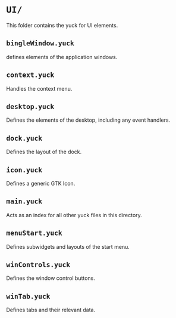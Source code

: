 # `UI/`
This folder contains the yuck for UI elements.

## `bingleWindow.yuck`
defines elements of the application windows.

## `context.yuck`
Handles the context menu.

## `desktop.yuck`
Defines the elements of the desktop, including any event handlers.

## `dock.yuck`
Defines the layout of the dock.

## `icon.yuck`
Defines a generic GTK Icon.

## `main.yuck`
Acts as an index for all other yuck files in this directory.

## `menuStart.yuck`
Defines subwidgets and layouts of the start menu.

## `winControls.yuck`
Defines the window control buttons.

## `winTab.yuck`
Defines tabs and their relevant data.
